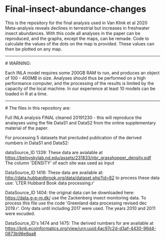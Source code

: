 # Final-insect-abundance-changes
This is the repository for the final analysis used in Van Klink et al 2020 Meta-analysis reveals declines in terrestrial but increases in freshwater insect abundances. With this code all analyses in the paper can be reproduced, and the graphs, except the maps, can be remade. Code to calculate the values of the dots on the map is provided. These values can then be plotted on any map.  

<hr>
# WARNING:  

Each INLA model requires some 200GB RAM to run, and produces an object of 100 - 400MB in size. Analyses should thus be performed on a high performance computer, and the processing of the results is limited by the capacity of the local machine. In our experience at least 10 models can be loaded in R at a time.  

<hr>
# The files in this repository are:  

Full INLA analysis FINAL cleaned 20191230 - this will reproduce the analayses using the file DataS1 and DataS2 from the online supplementary material of the paper.  

For processing 5 datasets that precluded publication of the derived numbers in DataS1 and DataS2:  

dataSource_ID 1339: These data are avialable at https://belovskylab.nd.edu/assets/231833/nbr_grasshopper_density.pdf The column 'DENSITY' of each site was used as input  

DataSource_ID 1416: These data are available at: http://data.hubbardbrook.org/data/dataset.php?id=82 to process these data use: 'LTER Hubbard Book data processing.r'  

DataSource_ID 1404: the original data can be downloaded here: https://data.g-e-m.dk/ use the Zackenberg insect monitoring data. To process this file use the code 'Greenland data processing revised dec 2019.r'. Only data until including 2017 were used. The years 2010 and 2011 were excuded.  

DataSource_ID's 1474 and 1475: The derived numbers for are available at https://knb.ecoinformatics.org/view/urn:uuid:4ac97c2d-d3af-4430-96d4-0873b98e8aa8
